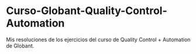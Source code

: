 # Curso-Globant-Quality-Control-Automation

Mis resoluciones de los ejercicios del curso de Quality Control + Automation de Globant.
